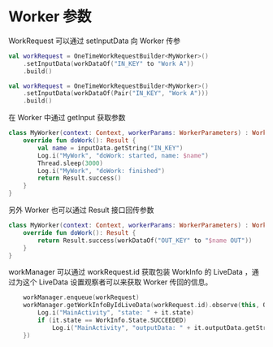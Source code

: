 # Worker 参数

WorkRequest 可以通过 setInputData 向 Worker 传参

```kotlin
val workRequest = OneTimeWorkRequestBuilder<MyWorker>()
    .setInputData(workDataOf("IN_KEY" to "Work A"))
    .build()

val workRequest = OneTimeWorkRequestBuilder<MyWorker>()
    .setInputData(workDataOf(Pair("IN_KEY", "Work A")))
    .build()
```

在 Worker 中通过 getInput 获取参数

```kotlin
class MyWorker(context: Context, workerParams: WorkerParameters) : Worker(context, workerParams) {
    override fun doWork(): Result {
        val name = inputData.getString("IN_KEY")
        Log.i("MyWork", "doWork: started, name: $name")
        Thread.sleep(3000)
        Log.i("MyWork", "doWork: finished")
        return Result.success()
    }
}
```

另外 Worker 也可以通过 Result 接口回传参数

```kotlin
class MyWorker(context: Context, workerParams: WorkerParameters) : Worker(context, workerParams) {
    override fun doWork(): Result {
        return Result.success(workDataOf("OUT_KEY" to "$name OUT"))
    }
}
```

workManager 可以通过 workRequest.id 获取包装 WorkInfo 的 LiveData ，通过为这个 LiveData 设置观察者可以来获取 Worker 传回的信息。

```kotlin
    workManager.enqueue(workRequest)
    workManager.getWorkInfoByIdLiveData(workRequest.id).observe(this, Observer {
        Log.i("MainActivity", "state: " + it.state)
        if (it.state == WorkInfo.State.SUCCEEDED)
            Log.i("MainActivity", "outputData: " + it.outputData.getString("OUT_KEY"))
    })
```

